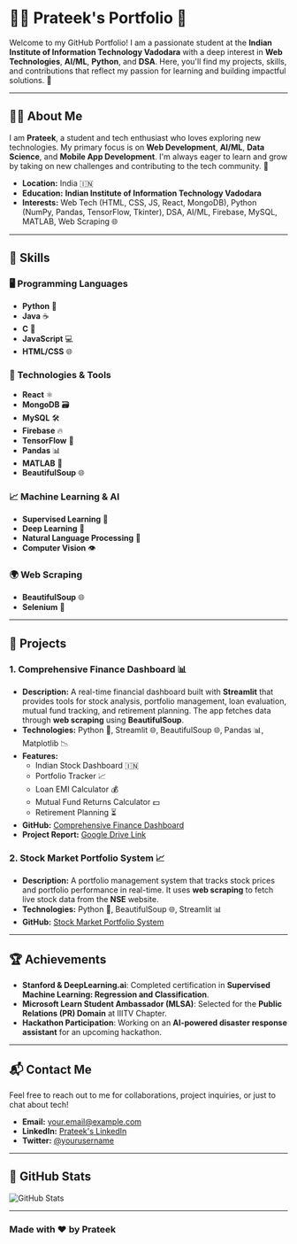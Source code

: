 # 👨‍💻 **Prateek's Portfolio** 🌟

Welcome to my GitHub Portfolio! I am a passionate student at the **Indian Institute of Information Technology Vadodara** with a deep interest in **Web Technologies**, **AI/ML**, **Python**, and **DSA**. Here, you'll find my projects, skills, and contributions that reflect my passion for learning and building impactful solutions. 🚀

---

## 🧑‍💻 **About Me**
I am **Prateek**, a student and tech enthusiast who loves exploring new technologies. My primary focus is on **Web Development**, **AI/ML**, **Data Science**, and **Mobile App Development**. I'm always eager to learn and grow by taking on new challenges and contributing to the tech community. 🌱

- **Location:** India 🇮🇳
- **Education:** **Indian Institute of Information Technology Vadodara**
- **Interests:** Web Tech (HTML, CSS, JS, React, MongoDB), Python (NumPy, Pandas, TensorFlow, Tkinter), DSA, AI/ML, Firebase, MySQL, MATLAB, Web Scraping 🌐

---

## 💼 **Skills**

### 🖥 **Programming Languages**
- **Python** 🐍
- **Java** ☕
- **C** 🔧
- **JavaScript** 💻
- **HTML/CSS** 🌐

### 🧠 **Technologies & Tools**
- **React** ⚛️
- **MongoDB** 🗃️
- **MySQL** 🛠️
- **Firebase** 🔥
- **TensorFlow** 🤖
- **Pandas** 📊
- **MATLAB** 🧮
- **BeautifulSoup** 🌐

### 📈 **Machine Learning & AI**
- **Supervised Learning** 🤖
- **Deep Learning** 🧠
- **Natural Language Processing** 📝
- **Computer Vision** 👁️

### 🌍 **Web Scraping**
- **BeautifulSoup** 🌐
- **Selenium** 🔄

---

## 📂 **Projects**

### 1. **Comprehensive Finance Dashboard 📊**
- **Description:** A real-time financial dashboard built with **Streamlit** that provides tools for stock analysis, portfolio management, loan evaluation, mutual fund tracking, and retirement planning. The app fetches data through **web scraping** using **BeautifulSoup**.
- **Technologies:** Python 🐍, Streamlit 🌐, BeautifulSoup 🌐, Pandas 📊, Matplotlib 📉
- **Features:**
  - Indian Stock Dashboard 🇮🇳
  - Portfolio Tracker 📈
  - Loan EMI Calculator 💰
  - Mutual Fund Returns Calculator 💵
  - Retirement Planning ⏳
- **GitHub:** [Comprehensive Finance Dashboard](https://github.com/yourusername/projectname)
- **Project Report:** [Google Drive Link](https://drive.google.com/drive/folders/1o4k3Ba73WSAZqISfMUMMij1sdTWhC--p?usp=sharing)

### 2. **Stock Market Portfolio System 📈**
- **Description:** A portfolio management system that tracks stock prices and portfolio performance in real-time. It uses **web scraping** to fetch live stock data from the **NSE** website.
- **Technologies:** Python 🐍, BeautifulSoup 🌐, Streamlit 📊
- **GitHub:** [Stock Market Portfolio System](https://github.com/yourusername/projectname)

---

## 🏆 **Achievements**
- **Stanford & DeepLearning.ai**: Completed certification in **Supervised Machine Learning: Regression and Classification**.
- **Microsoft Learn Student Ambassador (MLSA)**: Selected for the **Public Relations (PR) Domain** at IIITV Chapter.
- **Hackathon Participation**: Working on an **AI-powered disaster response assistant** for an upcoming hackathon.

---

## 📬 **Contact Me**
Feel free to reach out to me for collaborations, project inquiries, or just to chat about tech!

- **Email:** [your.email@example.com](mailto:your.email@example.com)
- **LinkedIn:** [Prateek's LinkedIn](https://www.linkedin.com/in/yourprofile)
- **Twitter:** [@yourusername](https://twitter.com/yourusername)

---

## 🌟 **GitHub Stats**
![GitHub Stats](https://github-readme-stats.vercel.app/api?username=yourusername&show_icons=true&hide_title=true&count_private=true&theme=radical)

---

### **Made with ❤️ by Prateek**
